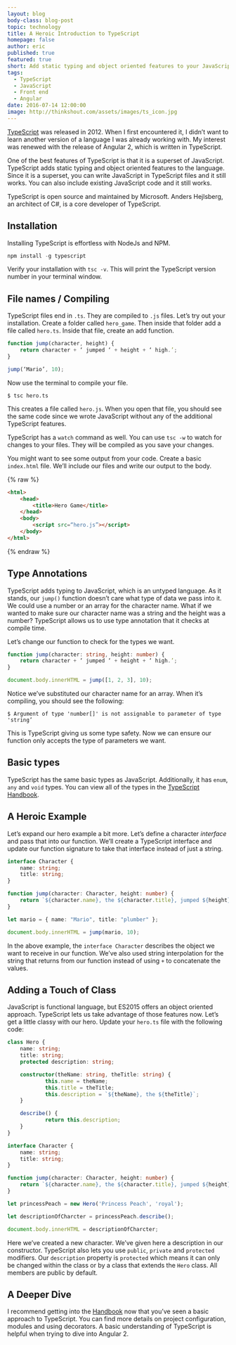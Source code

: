 ```yaml
---
layout: blog
body-class: blog-post
topic: technology
title: A Heroic Introduction to TypeScript
homepage: false
author: eric
published: true
featured: true
short: Add static typing and object oriented features to your JavaScript.
tags:
  - TypeScript
  - JavaScript
  - Front end
  - Angular
date: 2016-07-14 12:00:00
image: http://thinkshout.com/assets/images/ts_icon.jpg
---
```


[TypeScript](https://www.typescriptlang.org/) was released in 2012. When I first encountered it, I didn’t want to learn another version of a language I was already working with. My interest was renewed with the release of Angular 2, which is written in TypeScript. 

One of the best features of TypeScript is that it is a superset of JavaScript. TypeScript adds static typing and object oriented features to the language.  Since it is a superset, you can write JavaScript in TypeScript files and it still works. You can also include existing JavaScript code and it still works.

TypeScript is open source and maintained by Microsoft. Anders Hejlsberg, an architect of C#, is a core developer of TypeScript.

## Installation
Installing TypeScript is effortless with NodeJs and NPM.

~~~typescript
npm install -g typescript
~~~

Verify your installation with `tsc -v`.  This will print the TypeScript version number in your terminal window.

## File names / Compiling
TypeScript files end in `.ts`. They are compiled to `.js` files.  Let’s try out your installation. Create a folder called `hero_game`. Then inside that folder add a file called `hero.ts`.  Inside that file, create an add function.

~~~typescript
function jump(character, height) {
	return character + ‘ jumped ‘ + height + ‘ high.’;
}

jump(‘Mario’, 10);
~~~

Now use the terminal to compile your file.

```shell
$ tsc hero.ts
```

This creates a file called `hero.js`.  When you open that file, you should see the same code since we wrote JavaScript without any of the additional TypeScript features. 

TypeScript has a `watch` command as well. You can use `tsc -w` to watch for changes to your files. They will be compiled as you save your changes.

You might want to see some output from your code. Create a basic `index.html` file. We’ll include our files and write our output to the body.


{% raw %}
~~~html
<html>
	<head>
		<title>Hero Game</title>
	</head>
	<body>
		<script src=“hero.js”></script>
	</body>
</html>
~~~
{% endraw %}

## Type Annotations
TypeScript adds typing to JavaScript, which is an untyped language.  As it stands, our `jump()` function doesn’t care what type of data we pass into it. We could use a number or an array for the character name.  What if we wanted to make sure our character name was a string and the height was a number? TypeScript allows us to use type annotation that it checks at compile time.

Let’s change our function to check for the types we want. 

~~~typescript
function jump(character: string, height: number) {
	return character + ‘ jumped ‘ + height + ‘ high.’;
}

document.body.innerHTML = jump([1, 2, 3], 10);
~~~

Notice we’ve substituted our character name for an array. When it’s compiling, you should see the following:

~~~shell
$ Argument of type 'number[]' is not assignable to parameter of type 'string’
~~~

This is TypeScript giving us some type safety. Now we can ensure our function only accepts the type of parameters we want.

## Basic types
TypeScript has the same basic types as JavaScript. Additionally, it has `enum`, `any` and `void` types. You can view all of the types in the [TypeScript Handbook](http://www.typescriptlang.org/docs/handbook/basic-types.html).

## A Heroic Example
Let’s expand our hero example a bit more. Let’s define a character _interface_ and pass that into our function.  We’ll create a TypeScript interface and update our function signature to take that interface instead of just a string.

~~~typescript
interface Character {
	name: string;
	title: string;
}

function jump(character: Character, height: number) {
	return `${character.name}, the ${character.title}, jumped ${height} feet high.`;
}

let mario = { name: "Mario", title: "plumber" };

document.body.innerHTML = jump(mario, 10);
~~~

In the above example, the `interface Character` describes the object we want to receive in our function. We’ve also used string interpolation for the string that returns from our function instead of using `+` to concatenate the values.

## Adding a Touch of Class
JavaScript is functional language, but ES2015 offers an object oriented approach. TypeScript lets us take advantage of those features now.  Let’s get a little classy with our hero. Update your `hero.ts` file with the following code:

~~~typescript
class Hero {
	name: string;
	title: string;
  	protected description: string;

	constructor(theName: string, theTitle: string) {
    		this.name = theName;
    		this.title = theTitle;
    		this.description = `${theName}, the ${theTitle}`;
  	}

  	describe() {
    		return this.description;
  	}
}

interface Character {
	name: string;
  	title: string;
}

function jump(character: Character, height: number) {
 	return `${character.name}, the ${character.title}, jumped ${height} feet high.`;
}

let princessPeach = new Hero('Princess Peach', 'royal');

let descriptionOfCharcter = princessPeach.describe();

document.body.innerHTML = descriptionOfCharcter;
~~~

Here we’ve created a new character. We’ve given here a description in our constructor. TypeScript also lets you use `public`, `private` and `protected` modifiers. Our `description` property is `protected` which means it can only be changed within the class or by a class that extends the `Hero` class.  All members are public by default.


## A Deeper Dive
I recommend getting into the [Handbook](https://www.typescriptlang.org/docs/handbook/basic-types.html) now that you’ve seen a basic approach to TypeScript. You can find more details on project configuration, modules and using decorators. A basic understanding of TypeScript is helpful when trying to dive into Angular 2. 
